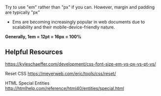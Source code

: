 Try to use "em" rather than "px" if you can. However, margin and padding are typically "px"

- Ems are becoming increasingly popular in web documents due to scalability and their mobile-device-friendly nature.

**Generally, 1em = 12pt = 16px = 100%**

## Helpful Resources

https://kyleschaeffer.com/development/css-font-size-em-vs-px-vs-pt-vs/

Reset CSS
https://meyerweb.com/eric/tools/css/reset/

HTML Special Entities
http://htmlhelp.com/reference/html40/entities/special.html
